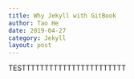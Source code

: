 ```yaml
---
title: Why Jekyll with GitBook
author: Tao He
date: 2019-04-27
category: Jekyll
layout: post
---
```


TESTTTTTTTTTTTTTTTTTTTTTTT
